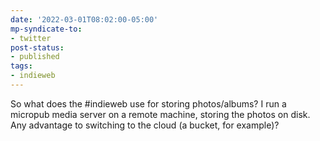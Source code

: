 ```yaml
---
date: '2022-03-01T08:02:00-05:00'
mp-syndicate-to:
- twitter
post-status:
- published
tags:
- indieweb
---
```


So what does the #indieweb use for storing photos/albums?  I run a micropub media server on a remote machine, storing the photos on disk. Any advantage to switching to the cloud (a bucket, for example)?
